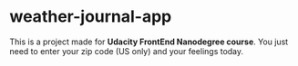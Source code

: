 # weather-journal-app

This is a project made for **Udacity FrontEnd Nanodegree course**. You just need to enter your zip code (US only) and your feelings today.
